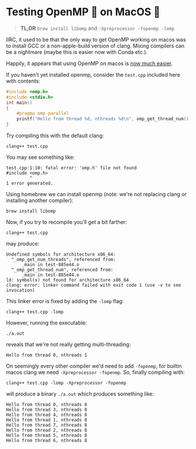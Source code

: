 # Testing OpenMP 🧵 on MacOS 

> **TL;DR** `brew install libomp` and `-Xpreprocessor -fopenmp -lomp`

IIRC, it used to be that the only way to get OpenMP working on macos was to
install GCC or a non-apple-build version of clang. Mixing compilers can be a
nightmare (maybe this is easier now with Conda etc.).

Happily, it appears that using OpenMP on macos is [now much easier](https://stackoverflow.com/questions/43555410/enable-openmp-support-in-clang-in-mac-os-x-sierra-mojave/60564952#60564952).

If you haven't yet installed openmp, consider the `test.cpp` included here with
contents:

```cpp
#include <omp.h>
#include <stdio.h>
int main() 
{
    #pragma omp parallel
    printf("Hello from thread %d, nthreads %d\n", omp_get_thread_num(), omp_get_num_threads());
}
```

Try compiling this with the default clang:

    clang++ test.cpp

You may see something like:

    test.cpp:1:10: fatal error: 'omp.h' file not found
    #include <omp.h>
             ^
    1 error generated.

Using homebrew we can install openmp (note: we're not replacing clang or
installing another compiler):

    brew install libomp

Now, if you try to recompile you'll get a bit farther:

    clang++ test.cpp

may produce:

    Undefined symbols for architecture x86_64:
      "_omp_get_num_threads", referenced from:
          _main in test-885e44.o
      "_omp_get_thread_num", referenced from:
          _main in test-885e44.o
    ld: symbol(s) not found for architecture x86_64
    clang: error: linker command failed with exit code 1 (use -v to see invocation)

This linker error is fixed by adding the `-lomp` flag:

    clang++ test.cpp -lomp

However, running the executable:

    ./a.out

reveals that we're not really getting multi-threading:

    Hello from thread 0, nthreads 1

On seemingly every other compiler we'd need to add `-fopenmp`, for builtin macos
clang we need `-Xpreprocessor -fopenmp`. So, finally compiling with:

    clang++ test.cpp -lomp -Xpreprocessor -fopenmp

will produce a binary `./a.out` which produces something like:

    Hello from thread 0, nthreads 8
    Hello from thread 3, nthreads 8
    Hello from thread 4, nthreads 8
    Hello from thread 1, nthreads 8
    Hello from thread 7, nthreads 8
    Hello from thread 2, nthreads 8
    Hello from thread 5, nthreads 8
    Hello from thread 6, nthreads 8
